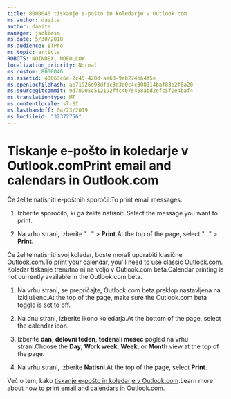 ```yaml
---
title: 8000046 tiskanje e-pošto in koledarje v Outlook.com
ms.author: daeite
author: daeite
manager: jackiesm
ms.date: 5/30/2018
ms.audience: ITPro
ms.topic: article
ROBOTS: NOINDEX, NOFOLLOW
localization_priority: Normal
ms.custom: 8000046
ms.assetid: 40063c6e-2c45-420d-ae63-9eb274b64f5e
ms.openlocfilehash: ae71926e93dfdc3d3d0c4c308314baf83a2f8a20
ms.sourcegitcommit: 9d78905c512192ffc4675468abd2efc5f2e4baf4
ms.translationtype: MT
ms.contentlocale: sl-SI
ms.lasthandoff: 04/23/2019
ms.locfileid: "32372756"
---
```

# <a name="print-email-and-calendars-in-outlookcom"></a><span data-ttu-id="22814-102">Tiskanje e-pošto in koledarje v Outlook.com</span><span class="sxs-lookup"><span data-stu-id="22814-102">Print email and calendars in Outlook.com</span></span>

<span data-ttu-id="22814-103">Če želite natisniti e-poštnih sporočil:</span><span class="sxs-lookup"><span data-stu-id="22814-103">To print email messages:</span></span>
  
1. <span data-ttu-id="22814-104">Izberite sporočilo, ki ga želite natisniti.</span><span class="sxs-lookup"><span data-stu-id="22814-104">Select the message you want to print.</span></span>
    
2. <span data-ttu-id="22814-105">Na vrhu strani, izberite "..." \> **Print**.</span><span class="sxs-lookup"><span data-stu-id="22814-105">At the top of the page, select "..." \> **Print**.</span></span> 
    
<span data-ttu-id="22814-106">Če želite natisniti svoj koledar, boste morali uporabiti klasične Outlook.com.</span><span class="sxs-lookup"><span data-stu-id="22814-106">To print your calendar, you'll need to use classic Outlook.com.</span></span> <span data-ttu-id="22814-107">Koledar tiskanje trenutno ni na voljo v Outlook.com beta.</span><span class="sxs-lookup"><span data-stu-id="22814-107">Calendar printing is not currently available in the Outlook.com beta.</span></span>
  
1. <span data-ttu-id="22814-108">Na vrhu strani, se prepričajte, Outlook.com beta preklop nastavljena na Izkljuèeno.</span><span class="sxs-lookup"><span data-stu-id="22814-108">At the top of the page, make sure the Outlook.com beta toggle is set to off.</span></span>
    
2. <span data-ttu-id="22814-109">Na dnu strani, izberite ikono koledarja.</span><span class="sxs-lookup"><span data-stu-id="22814-109">At the bottom of the page, select the calendar icon.</span></span>
    
3. <span data-ttu-id="22814-110">Izberite **dan**, **delovni teden**, **teden**ali **mesec** pogled na vrhu strani.</span><span class="sxs-lookup"><span data-stu-id="22814-110">Choose the **Day**, **Work week**, **Week**, or **Month** view at the top of the page.</span></span> 
    
4. <span data-ttu-id="22814-111">Na vrhu strani, izberite **Natisni**.</span><span class="sxs-lookup"><span data-stu-id="22814-111">At the top of the page, select **Print**.</span></span> 
    
<span data-ttu-id="22814-112">Več o tem, kako [tiskanje e-pošto in koledarje v Outlook.com](https://go.microsoft.com/fwlink/p/?linkid=2001208&amp;clcid=0x409).</span><span class="sxs-lookup"><span data-stu-id="22814-112">Learn more about how to [print email and calendars in Outlook.com](https://go.microsoft.com/fwlink/p/?linkid=2001208&amp;clcid=0x409).</span></span>
  

